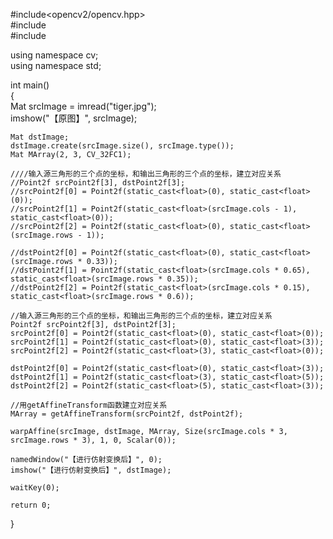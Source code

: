 #include<opencv2/opencv.hpp>  
#include<iostream>  
#include<vector>  
  
using namespace cv;  
using namespace std;  
  
int main()  
{  
    Mat srcImage = imread("tiger.jpg");  
    imshow("【原图】", srcImage);  
  
    Mat dstImage;  
    dstImage.create(srcImage.size(), srcImage.type());  
    Mat MArray(2, 3, CV_32FC1);  
  
    ////输入源三角形的三个点的坐标，和输出三角形的三个点的坐标，建立对应关系  
    //Point2f srcPoint2f[3], dstPoint2f[3];  
    //srcPoint2f[0] = Point2f(static_cast<float>(0), static_cast<float>(0));  
    //srcPoint2f[1] = Point2f(static_cast<float>(srcImage.cols - 1), static_cast<float>(0));  
    //srcPoint2f[2] = Point2f(static_cast<float>(0), static_cast<float>(srcImage.rows - 1));  
  
    //dstPoint2f[0] = Point2f(static_cast<float>(0), static_cast<float>(srcImage.rows * 0.33));  
    //dstPoint2f[1] = Point2f(static_cast<float>(srcImage.cols * 0.65), static_cast<float>(srcImage.rows * 0.35));  
    //dstPoint2f[2] = Point2f(static_cast<float>(srcImage.cols * 0.15), static_cast<float>(srcImage.rows * 0.6));  
  
    //输入源三角形的三个点的坐标，和输出三角形的三个点的坐标，建立对应关系  
    Point2f srcPoint2f[3], dstPoint2f[3];  
    srcPoint2f[0] = Point2f(static_cast<float>(0), static_cast<float>(0));  
    srcPoint2f[1] = Point2f(static_cast<float>(0), static_cast<float>(3));  
    srcPoint2f[2] = Point2f(static_cast<float>(3), static_cast<float>(0));  
  
    dstPoint2f[0] = Point2f(static_cast<float>(0), static_cast<float>(3));  
    dstPoint2f[1] = Point2f(static_cast<float>(3), static_cast<float>(5));  
    dstPoint2f[2] = Point2f(static_cast<float>(5), static_cast<float>(3));  
  
    //用getAffineTransform函数建立对应关系  
    MArray = getAffineTransform(srcPoint2f, dstPoint2f);  
  
    warpAffine(srcImage, dstImage, MArray, Size(srcImage.cols * 3, srcImage.rows * 3), 1, 0, Scalar(0));  
  
    namedWindow("【进行仿射变换后】", 0);  
    imshow("【进行仿射变换后】", dstImage);  
  
    waitKey(0);  
  
    return 0;  
}  
